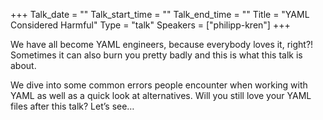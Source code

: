 +++
Talk_date = ""
Talk_start_time = ""
Talk_end_time = ""
Title = "YAML Considered Harmful"
Type = "talk"
Speakers = ["philipp-kren"]
+++

We have all become YAML engineers, because everybody loves it, right?! Sometimes it can also burn you pretty badly and this is what this talk is about.

We dive into some common errors people encounter when working with YAML as well as a quick look at alternatives. Will you still love your YAML files after this talk? Let’s see…